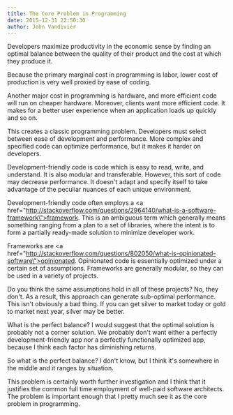 ```yaml
---
title: The Core Problem in Programming
date: 2015-12-31 22:50:30
author: John Vandivier
---
```




Developers maximize productivity in the economic sense by finding an optimal balance between the quality of their product and the cost at which they produce it.

Because the primary marginal cost in programming is labor, lower cost of production is very well proxied by ease of coding.

Another major cost in programming is hardware, and more efficient code will run on cheaper hardware. Moreover, clients want more efficient code. It makes for a better user experience when an application loads up quickly and so on.

This creates a classic programming problem. Developers must select between ease of development and performance. More complex and specified code can optimize performance, but it makes it harder on developers.

Development-friendly code is code which is easy to read, write, and understand. It is also modular and transferable. However, this sort of code may decrease performance. It doesn't adapt and specify itself to take advantage of the peculiar nuances of each unique environment.

Development-friendly code often employs a <a href=\"http://stackoverflow.com/questions/2964140/what-is-a-software-framework\">framework</a>. This is an ambiguous term which generally means something ranging from a plan to a set of libraries, where the intent is to form a partially ready-made solution to minimize developer work.

Frameworks are <a href=\"http://stackoverflow.com/questions/802050/what-is-opinionated-software\">opinionated</a>. Opinionated code is essentially optimized under a certain set of assumptions. Frameworks are generally modular, so they can be used in a variety of projects.

Do you think the same assumptions hold in all of these projects? No, they don't. As a result, this approach can generate sub-optimal performance. This isn't obviously a bad thing. If you can get silver to market today or gold to market next year, silver may be better.

What is the perfect balance? I would suggest that the optimal solution is probably not a corner solution. We probably don't want either a perfectly development-friendly app nor a perfectly functionally optimized app, because I think each factor has diminishing returns.

So what is the perfect balance? I don't know, but I think it's somewhere in the middle and it ranges by situation.

This problem is certainly worth further investigation and I think that it justifies the common full time employment of well-paid software architects. The problem is important enough that I pretty much see it as the core problem in programming.